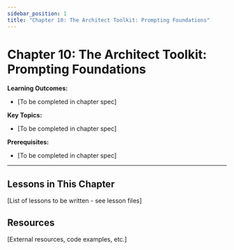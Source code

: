 ```yaml
---
sidebar_position: 1
title: "Chapter 10: The Architect Toolkit: Prompting Foundations"
---
```


# Chapter 10: The Architect Toolkit: Prompting Foundations

**Learning Outcomes:**
- [To be completed in chapter spec]

**Key Topics:**
- [To be completed in chapter spec]

**Prerequisites:**
- [To be completed in chapter spec]

---

## Lessons in This Chapter

[List of lessons to be written - see lesson files]

## Resources

[External resources, code examples, etc.]
